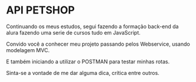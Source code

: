 # API PETSHOP

Continuando os meus estudos, segui fazendo a formação back-end da alura fazendo uma serie de cursos tudo em JavaScript. 

Convido você a conhecer meu projeto passando pelos Webservice, usando modelagem MVC. 

E também iniciando a utilizar o POSTMAN para testar minhas rotas. 


Sinta-se a vontade de me dar alguma dica, crítica entre outros. 

